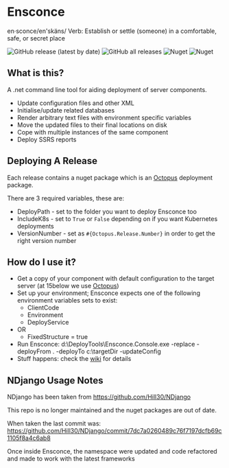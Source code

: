 Ensconce
========

en·sconce/en'skäns/
Verb:
Establish or settle (someone) in a comfortable, safe, or secret place

![GitHub release (latest by date)](https://img.shields.io/github/v/release/15below/Ensconce)
![GitHub all releases](https://img.shields.io/github/downloads/15below/Ensconce/total)
![Nuget](https://img.shields.io/nuget/v/Ensconce.DotNetTool)
![Nuget](https://img.shields.io/nuget/dt/Ensconce.DotNetTool)


What is this?
-------------

A .net command line tool for aiding deployment of server components.

* Update configuration files and other XML
* Initialise/update related databases
* Render arbitrary text files with environment specific variables
* Move the updated files to their final locations on disk
* Cope with multiple instances of the same component
* Deploy SSRS reports

Deploying A Release
-------------------

Each release contains a nuget package which is an [Octopus](https://octopus.com/) deployment package.

There are 3 required variables, these are:

* DeployPath - set to the folder you want to deploy Ensconce too
* IncludeK8s - set to `True` or `False` depending on if you want Kubernetes deployments
* VersionNumber - set as `#{Octopus.Release.Number}` in order to get the right version number

How do I use it?
----------------

* Get a copy of your component with default configuration to the target server (at 15below we use [Octopus](https://octopus.com/))
* Set up your environment; Ensconce expects one of the following environment variables sets to exist:
	* ClientCode
	* Environment
	* DeployService
* OR
	* FixedStructure = true
* Run Ensconce:
	d:\DeployTools\Ensconce.Console.exe -replace -deployFrom . -deployTo c:\targetDir -updateConfig
* Stuff happens: check the [wiki](https://github.com/15below/Ensconce/wiki) for details

NDjango Usage Notes
----------------

NDjango has been taken from https://github.com/Hill30/NDjango

This repo is no longer maintained and the nuget packages are out of date.

When taken the last commit was: https://github.com/Hill30/NDjango/commit/7dc7a0260489c76f7197dcfb69c1105f8a4c6ab8

Once inside Ensconce, the namespace were updated and code refactored and made to work with the latest frameworks
